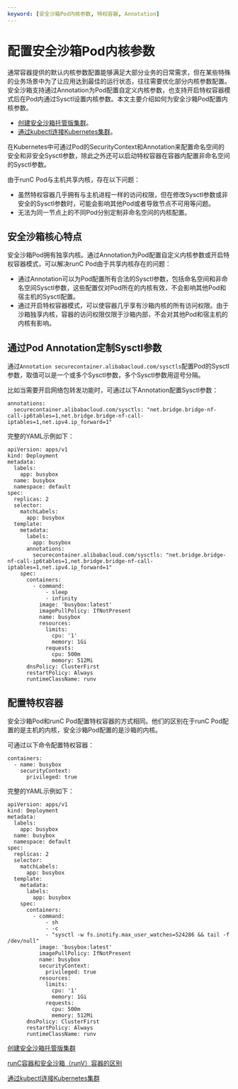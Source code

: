 ```yaml
---
keyword: [安全沙箱Pod内核参数, 特权容器, Annotation]
---
```


# 配置安全沙箱Pod内核参数

通常容器提供的默认内核参数配置能够满足大部分业务的日常需求，但在某些特殊的业务场景中为了让应用达到最佳的运行状态，往往需要优化部分内核参数配置。安全沙箱支持通过Annotation为Pod配置自定义内核参数，也支持开启特权容器模式后在Pod内通过Sysctl设置内核参数。本文主要介绍如何为安全沙箱Pod配置内核参数。

-   [创建安全沙箱托管版集群](/intl.zh-CN/Kubernetes集群用户指南/安全沙箱/创建安全沙箱集群/创建安全沙箱托管版集群.md)。
-   [通过kubectl连接Kubernetes集群](/intl.zh-CN/Kubernetes集群用户指南/集群管理/连接集群/通过kubectl连接Kubernetes集群.md)。

在Kubernetes中可通过Pod的SecurityContext和Annotation来配置命名空间的安全和非安全Sysctl参数，除此之外还可以启动特权容器在容器内配置非命名空间的Sysctl参数。

由于runC Pod与主机共享内核，存在以下问题：

-   虽然特权容器几乎拥有与主机进程一样的访问权限，但在修改Sysctl参数或非安全的Sysctl参数时，可能会影响其他Pod或者导致节点不可用等问题。
-   无法为同一节点上的不同Pod分别定制非命名空间的内核配置。

## 安全沙箱核心特点

安全沙箱Pod拥有独享内核。通过Annotation为Pod配置自定义内核参数或开启特权容器模式，可以解决runC Pod由于共享内核存在的问题：

-   通过Annotation可以为Pod配置所有合法的Sysctl参数，包括命名空间和非命名空间Sysctl参数，这些配置仅对Pod所在的内核有效，不会影响其他Pod和宿主机的Sysctl配置。
-   通过开启特权容器模式，可以使容器几乎享有沙箱内核的所有访问权限。由于沙箱独享内核，容器的访问权限仅限于沙箱内部，不会对其他Pod和宿主机的内核有影响。

## 通过Pod Annotation定制Sysctl参数

通过`Annotation securecontainer.alibabacloud.com/sysctls`配置Pod的Sysctl参数，取值可以是一个或多个Sysctl参数，多个Sysctl参数用逗号分隔。

比如当需要开启网络包转发功能时，可通过以下Annotation配置Sysctl参数：

```
annotations:
  securecontainer.alibabacloud.com/sysctls: "net.bridge.bridge-nf-call-ip6tables=1,net.bridge.bridge-nf-call-iptables=1,net.ipv4.ip_forward=1"
```

完整的YAML示例如下：

```
apiVersion: apps/v1
kind: Deployment
metadata:
  labels:
    app: busybox
  name: busybox
  namespace: default
spec:
  replicas: 2
  selector:
    matchLabels:
      app: busybox
  template:
    metadata:
      labels:
        app: busybox
      annotations:
        securecontainer.alibabacloud.com/sysctls: "net.bridge.bridge-nf-call-ip6tables=1,net.bridge.bridge-nf-call-iptables=1,net.ipv4.ip_forward=1"
    spec:
      containers:
        - command:
            - sleep
            - infinity
          image: 'busybox:latest'
          imagePullPolicy: IfNotPresent
          name: busybox
          resources:
            limits:
              cpu: '1'
              memory: 1Gi
            requests:
              cpu: 500m
              memory: 512Mi
      dnsPolicy: ClusterFirst
      restartPolicy: Always
      runtimeClassName: runv
```

## 配置特权容器

安全沙箱Pod和runC Pod配置特权容器的方式相同。他们的区别在于runC Pod配置的是主机的内核，安全沙箱Pod配置的是沙箱的内核。

可通过以下命令配置特权容器：

```
containers:
  - name: busybox
    securityContext:
      privileged: true
```

完整的YAML示例如下：

```
apiVersion: apps/v1
kind: Deployment
metadata:
  labels:
    app: busybox
  name: busybox
  namespace: default
spec:
  replicas: 2
  selector:
    matchLabels:
      app: busybox
  template:
    metadata:
      labels:
        app: busybox
    spec:
      containers:
        - command:
            - sh
            - -c 
            - "sysctl -w fs.inotify.max_user_watches=524286 && tail -f /dev/null"
          image: 'busybox:latest'
          imagePullPolicy: IfNotPresent
          name: busybox
          securityContext:
            privileged: true
          resources:
            limits:
              cpu: '1'
              memory: 1Gi
            requests:
              cpu: 500m
              memory: 512Mi
      dnsPolicy: ClusterFirst
      restartPolicy: Always
      runtimeClassName: runv
```

[创建安全沙箱托管版集群](/intl.zh-CN/Kubernetes集群用户指南/安全沙箱/创建安全沙箱集群/创建安全沙箱托管版集群.md)

[runC容器和安全沙箱（runV）容器的区别](/intl.zh-CN/Kubernetes集群用户指南/安全沙箱/runC容器和安全沙箱（runV）容器的区别.md)

[通过kubectl连接Kubernetes集群](/intl.zh-CN/Kubernetes集群用户指南/集群管理/连接集群/通过kubectl连接Kubernetes集群.md)

